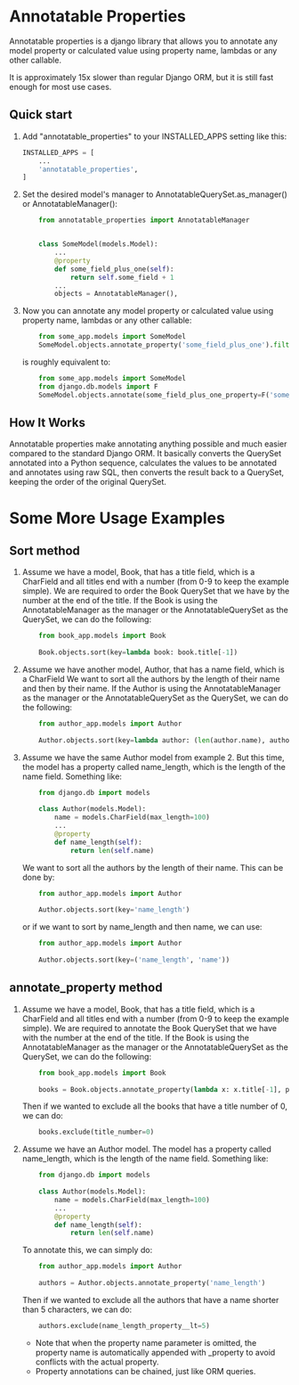 # Annotatable Properties

Annotatable properties is a django library that allows you to 
annotate any model property or calculated value using property name,
lambdas or any other callable.

It is approximately 15x slower than regular Django ORM, but it is
still fast enough for most use cases.

Quick start
-----------

1. Add "annotatable_properties" to your INSTALLED_APPS setting like this:
    ```python
    INSTALLED_APPS = [
        ...
        'annotatable_properties',
    ]
    ```

2. Set the desired model's manager to AnnotatableQuerySet.as_manager() or AnnotatableManager():
    ```python
        from annotatable_properties import AnnotatableManager


        class SomeModel(models.Model):
            ...
            @property
            def some_field_plus_one(self):
                return self.some_field + 1
            ...
            objects = AnnotatableManager(),
    ```

3. Now you can annotate any model property or calculated value using property name, lambdas or any other callable:

    ```python
        from some_app.models import SomeModel
        SomeModel.objects.annotate_property('some_field_plus_one').filter(some_field_plus_one_property__gt=10)
    ```

    is roughly equivalent to:
    ```python
        from some_app.models import SomeModel
        from django.db.models import F
        SomeModel.objects.annotate(some_field_plus_one_property=F('some_field') + 1).filter(some_field_plus_one_property__gt=10)
    ```

How It Works
------------

Annotatable properties make annotating anything possible and much easier compared to the standard Django ORM.
It basically converts the QuerySet annotated into a Python sequence, calculates the values to be annotated and
annotates using raw SQL, then converts the result back to a QuerySet, keeping the order of the original QuerySet.


Some More Usage Examples
========================

Sort method
-----------

1. 
    Assume we have a model, Book, that has a title field, which is a CharField
    and all titles end with a number (from 0-9 to keep the example simple). We are required to order the Book QuerySet
    that we have by the number at the end of the title. If the Book is using
    the AnnotatableManager as the manager or the AnnotatableQuerySet as the
    QuerySet, we can do the following:

    ```python
        from book_app.models import Book
        
        Book.objects.sort(key=lambda book: book.title[-1])
    ```
    
2.
    Assume we have another model, Author, that has a name field, which is a CharField
    We want to sort all the authors by the length of their name and then by their name.
    If the Author is using the AnnotatableManager as the manager or the AnnotatableQuerySet as the
    QuerySet, we can do the following:

    ```python
        from author_app.models import Author
        
        Author.objects.sort(key=lambda author: (len(author.name), author.name))
    ```

3.
    Assume we have the same Author model from example 2. But this time, the model has a
    property called name_length, which is the length of the name field. Something like:
    ```python
        from django.db import models
        
        class Author(models.Model):
            name = models.CharField(max_length=100)
            ...
            @property
            def name_length(self):
                return len(self.name)
    ```
    We want to sort all the authors by the length of their name. This can be done by:
    ```python
        from author_app.models import Author
        
        Author.objects.sort(key='name_length')
    ```
    or if we want to sort by name_length and then name, we can use:
    ```python
        from author_app.models import Author
        
        Author.objects.sort(key=('name_length', 'name'))
    ```

annotate_property method
------------------------

1.
    Assume we have a model, Book, that has a title field, which is a CharField
    and all titles end with a number (from 0-9 to keep the example simple). We are required to annotate the Book QuerySet
    that we have with the number at the end of the title. If the Book is using
    the AnnotatableManager as the manager or the AnnotatableQuerySet as the
    QuerySet, we can do the following:

    ```python
        from book_app.models import Book
        
        books = Book.objects.annotate_property(lambda x: x.title[-1], property_name='title_number')
    ```
    Then if we wanted to exclude all the books that have a title number of 0, we can do:
    ```python
        books.exclude(title_number=0)
    ```

2.
    Assume we have an Author model. The model has a
    property called name_length, which is the length of the name field. Something like:
    ```python
        from django.db import models
        
        class Author(models.Model):
            name = models.CharField(max_length=100)
            ...
            @property
            def name_length(self):
                return len(self.name)
    ```
    To annotate this, we can simply do:
    ```python
        from author_app.models import Author
        
        authors = Author.objects.annotate_property('name_length')
    ```
    Then if we wanted to exclude all the authors that have a name shorter than 5 characters, we can do:
    ```python
        authors.exclude(name_length_property__lt=5)
    ```
    * Note that when the property name parameter is omitted, the property name is automatically appended with _property to avoid conflicts with the actual property.
    * Property annotations can be chained, just like ORM queries.